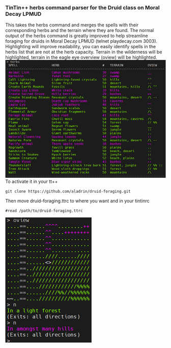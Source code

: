 ### TinTin++ herbs command parser for the Druid class on Moral Decay LPMUD
This takes the herbs command and merges the spells with their corresponding herbs and the terrain where they are found. The normal output of the herbs command is greatly improved to help streamline foraging for druids in Moral Decay LPMUD (telnet playdecay.com 3003). Highlighting will improve readability, you can easily identify spells in the herbs list that are not at the herb capacity. Terrain in the wilderness will be highlighted, terrain in the eagle eye overview (oview) will be highlighted.
![druid-foraging](screenshot0.png)
To activate it in your tt++
```
git clone https://github.com/aladrin/druid-foraging.git
```
Then move druid-foraging.ttrc to where you want and in your tintinrc
```
#read /path/to/druid-foraging.ttrc
```
![druid-foraging](screenshot1.png)
